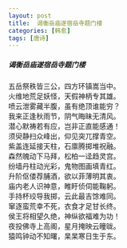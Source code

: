 ```yaml
---
layout: post
title:  谒衡岳庙遂宿岳寺题门楼
categories: [韩愈]
tags: [唐诗]
---
```


##### 谒衡岳庙遂宿岳寺题门楼

五岳祭秩皆三公，四方环镇嵩当中。<br>
火维地荒足妖怪，天假神柄专其雄。<br>
喷云泄雾藏半腹，虽有绝顶谁能穷？<br>
我来正逢秋雨节，阴气晦昧无清风。<br>
潜心默祷若有应，岂非正直能感通！<br>
须臾静扫众峰出，仰见突兀撑青空。<br>
紫盖连延接天柱，石廪腾掷堆祝融。<br>
森然魄动下马拜，松柏一迳趋灵宫。<br>
纷墙丹柱动光彩，鬼物图画填青红。<br>
升阶伛偻荐脯酒，欲以菲薄明其衷。<br>
庙内老人识神意，睢盱侦伺能鞠躬。<br>
手持杯珓导我掷，云此最吉馀难同。<br>
窜逐蛮荒幸不死，衣食才足甘长终。<br>
侯王将相望久绝，神纵欲福难为功！<br>
夜投佛寺上高阁，星月掩映云曈昽。<br>
猿鸣钟动不知曙，杲杲寒日生于东。



































